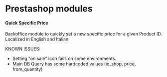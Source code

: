 Prestashop modules
==========

#### Quick Specific Price
  Backoffice module to quickly set a new specific price for a given Product ID.
  Localized in English and Italian.

  KNOWN ISSUES:
  * Setting "on sale" icon fails on some environments.
  * Main DB Query has some hardcoded values (id\_shop, price, from\_quantity)
